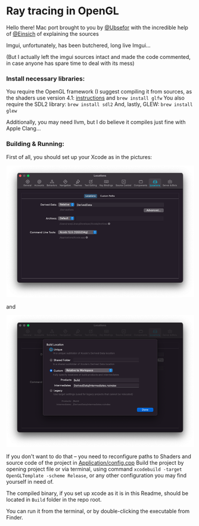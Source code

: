 
# Ray tracing in OpenGL

Hello there! Mac port brought to you by [@Ubsefor](https://github.com/Ubsefor) with the incredible help of [@Einsich](https://github.com/Einsich) of explaining the sources

Imgui, unfortunately, has been butchered, long live Imgui...

(But I actually left the imgui sources intact and made the code commented, in case anyone has spare time to deal with its mess)

### Install necessary libraries:

You require the OpenGL framework (I suggest compiling it from sources, as the shaders use version 4.1: [instructions](https://riptutorial.com/opengl/example/21105/setup-modern-opengl-4-1-on-macos--xcode--glfw-and-glew-) and `brew install glfw`
You also require the SDL2 library: `brew install sdl2`
And, lastly, GLEW: `brew install glew`

Additionally, you may need llvm, but I do believe it compiles just fine with Apple Clang...

### Building & Running:

First of all, you should set up your Xcode as in the pictures: 

![1](Info/1.png) 

and 

![2](Info/2.png)

If you don't want to do that – you need to reconfigure paths to Shaders and source code of the project in [Application/config.cpp](OpenGLTemplate/Application/config.cpp)
Build the project by opening project file or via terminal, using command `xcodebuild -target OpenGLTemplate -scheme Release`, or any other configuration you may find yourself in need of.

The compiled binary, if you set up xcode as it is in this Readme, should be located in `Build` folder in the repo root.

You can run it from the terminal, or by double-clicking the executable from Finder.
